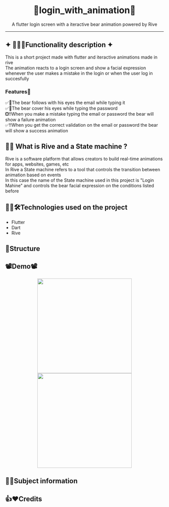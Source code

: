 <h1 align = "center"> 🐻login_with_animation🐻</h1>
<p align="center"> A flutter login screen with a iteractive bear animation powered by Rive</p>
<hr>
<h2>✦ 📖👨‍💻Functionality description ✦</h2>
<p>
This is a short project made with flutter and iteractive animations made in rive<br>
The animation reacts to a login screen and show a facial expression whenever the user makes a mistake in the login or when the user log in succesfully</p>
<h3>Features🧵</h3>
<p>
✅👀The bear follows with his eyes the email while typing it <br>
✅🙈The bear cover his eyes while typing the password<br>
❎‼️When you make a mistake typing the email or password the bear will show a failure animation<br>
✅‼️When you get the correct validation on the email or password the bear will show a success animation
</p>
<h2> 🧑‍🏫 What is Rive and a State machine ?</h2>
<p> 
Rive is a software platform that allows creators to build real-time animations for apps, websites, games, etc <br>
In Rive a State machine refers to a tool that controls the transition between animation based on events<br>
In this case the name of the State machine used in this project is "Login Mahine" and controls the bear facial expression on the conditions listed before
</p>
<h2>👨‍💻🛠️Technologies used on the project</h2>

<ul style="margin: 0; padding-left: 20px;">
  <li><a href="https://flutter.dev" target="_blank" style="text-decoration:none;">Flutter</a></li>
  <li><a href="https://dart.dev" target="_blank" style="text-decoration:none;">Dart</a></li>
  <li><a href="https://rive.app" target="_blank" style="text-decoration:none;">Rive</a></li>
</ul>

<h2>🧩Structure</h2>

<h2>📽️Demo📽️</h2>
<div align = "center">
<img src = "https://i.imgur.com/RTQEgj0.gif" width = "300">
  <img src = "https://i.imgur.com/MwMkRt0.gif" width = "300">
</div>


<h2>🧑‍🎓Subject information</h2>

<h2>👍❤️Credits</h2>

